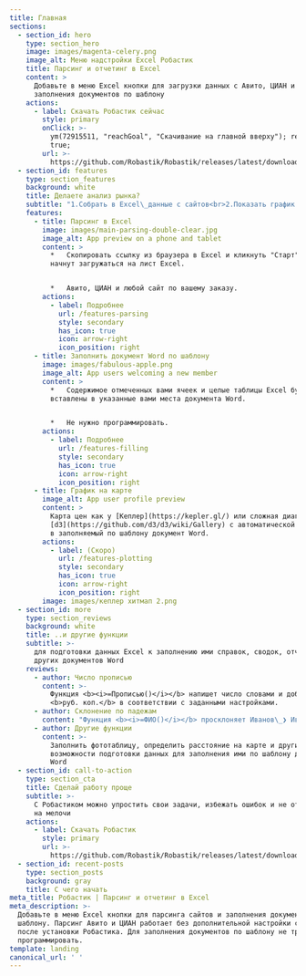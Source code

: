 ```yaml
---
title: Главная
sections:
  - section_id: hero
    type: section_hero
    image: images/magenta-celery.png
    image_alt: Меню надстройки Excel Робастик
    title: Парсинг и отчетинг в Excel
    content: >
      Добавьте в меню Excel кнопки для загрузки данных с Авито, ЦИАН и для
      заполнения документов по шаблону
    actions:
      - label: Скачать Робастик сейчас
        style: primary
        onClick: >-
          ym(72915511, "reachGoal", "Скачивание на главной вверху"); return
          true;
        url: >-
          https://github.com/Robastik/Robastik/releases/latest/download/Robastik.for.Excel.64-bit.zip
  - section_id: features
    type: section_features
    background: white
    title: Делаете анализ рынка?
    subtitle: "1.Собрать в Excel\_данные с сайтов<br>2.Показать график на карте<br>3.Отправить результаты в Word"
    features:
      - title: Парсинг в Excel
        image: images/main-parsing-double-clear.jpg
        image_alt: App preview on a phone and tablet
        content: >
          *   Скопировать ссылку из браузера в Excel и кликнуть "Старт". Данные
          начнут загружаться на лист Excel.


          *   Авито, ЦИАН и любой сайт по вашему заказу.
        actions:
          - label: Подробнее
            url: /features-parsing
            style: secondary
            has_icon: true
            icon: arrow-right
            icon_position: right
      - title: Заполнить документ Word по шаблону
        image: images/fabulous-apple.png
        image_alt: App users welcoming a new member
        content: >
          *   Содержимое отмеченных вами ячеек и целые таблицы Excel будут
          вставлены в указанные вами места документа Word.


          *   Не нужно программировать.
        actions:
          - label: Подробнее
            url: /features-filling
            style: secondary
            has_icon: true
            icon: arrow-right
            icon_position: right
      - title: График на карте
        image_alt: App user profile preview
        content: >
          Карта цен как у [Кеплер](https://kepler.gl/) или сложная диаграмма как
          [d3](https://github.com/d3/d3/wiki/Gallery) с автоматической вставкой
          в заполняемый по шаблону документ Word.
        actions:
          - label: (Скоро)
            url: /features-plotting
            style: secondary
            has_icon: true
            icon: arrow-right
            icon_position: right
        image: images/кеплер хитмап 2.png
  - section_id: more
    type: section_reviews
    background: white
    title: ..и другие функции
    subtitle: >-
      для подготовки данных Excel к заполнению ими справок, сводок, отчетов и
      других документов Word
    reviews:
      - author: Число прописью
        content: >-
          Функция <b><i>=Прописью()</i></b> напишет число словами и добавит
          <b>руб. коп.</b> в соответствии с заданными настройками.
      - author: Склонение по падежам
        content: "Функция <b><i>=ФИО()</i></b> просклоняет Иванов\_❯ Иванову\_❯ Иванова, сократит инициалы\_и обратится <i>уважаем<b>ый -ая</b></i>."
      - author: Другие функции
        content: >-
          Заполнить фототаблицу, определить расстояние на карте и другие
          возможности подготовки данных для заполнения ими по шаблону документов
          Word
  - section_id: call-to-action
    type: section_cta
    title: Сделай работу проще
    subtitle: >-
      С Робастиком можно упростить свои задачи, избежать ошибок и не отвлекаться
      на мелочи
    actions:
      - label: Скачать Робастик
        style: primary
        url: >-
          https://github.com/Robastik/Robastik/releases/latest/download/Robastik.for.Excel.64-bit.zip
  - section_id: recent-posts
    type: section_posts
    background: gray
    title: С чего начать
meta_title: Робастик | Парсинг и отчетинг в Excel
meta_description: >-
  Добавьте в меню Excel кнопки для парсинга сайтов и заполнения документов по
  шаблону. Парсинг Авито и ЦИАН работает без дополнительной настройки сразу
  после установки Робастика. Для заполнения документов по шаблону не требуется
  программировать.
template: landing
canonical_url: ' '
---
```

